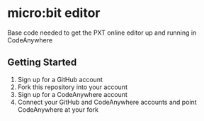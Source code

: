 # micro:bit editor
Base code needed to get the PXT online editor up and running in CodeAnywhere

## Getting Started

1. Sign up for a GitHub account
2. Fork this repository into your account
3. Sign up for a CodeAnywhere account
4. Connect your GitHub and CodeAnywhere accounts and point CodeAnywhere at your fork
